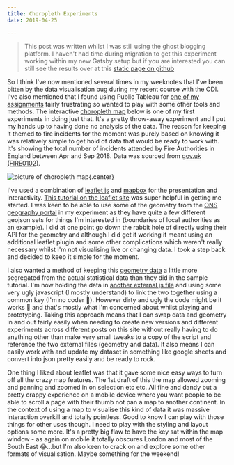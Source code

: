 ```yaml
---
title: Choropleth Experiments
date: 2019-04-25

---
```

> This post was written whilst I was still using the ghost blogging platform. I haven't had time during migration to get this experiment working within my new Gatsby setup but if you are interested you can still see the results over at this [static page on github](https://d1sc0.github.io/choropleth_experiment/index.html)

So I think I've now mentioned several times in my weeknotes that I've been bitten by the data visualisation bug during my recent course with the ODI. I've also mentioned that I found using Public Tableau for [one of my assignments](https://d1sc0.github.io/odi_assignment3/) fairly frustrating so wanted to play with some other tools and methods. The interactive [choropleth map](https://en.wikipedia.org/wiki/Choropleth_map) below is one of my first experiments in doing just that.
It's a pretty throw-away experiment and I put my hands up to having done no analysis of the data. The reason for keeping it themed to fire incidents for the moment was purely based on knowing it was relatively simple to get hold of data that would be ready to work with. It's showing the total number of incidents attended by Fire Authorities in England between Apr and Sep 2018. Data was sourced from [gov.uk (FIRE0102)](https://www.gov.uk/government/statistical-data-sets/fire-statistics-data-tables#incidents-attended).

![picture of choropleth map](/images/map-experiment.jpg){.center}

I've used a combination of [leaflet js](https://leafletjs.com/) and [mapbox](https://www.mapbox.com/) for the presentation and interactivity. [This tutorial on the leaflet site](https://leafletjs.com/examples/choropleth/) was super helpful in getting me started.
I was keen to be able to use some of the geometry from the [ONS geography portal](http://geoportal.statistics.gov.uk/) in my experiment as they have quite a few different geojson sets for things I'm interested in (boundaries of local authorities as an example). I did at one point go down the rabbit hole of directly using their API for the geometry and although I did get it working it meant using an additional leaflet plugin and some other complications which weren't really necessary whilst I'm not visualising live or changing data. I took a step back and decided to keep it simple for the moment. 

I also wanted a method of keeping this [geometry data](https://s3.amazonaws.com/words.lost.extra/firedata2.js) a little more segregated from the actual statistical data than they did in the sample tutorial. I'm now holding the data in [another external js file](https://s3.amazonaws.com/words.lost.extra/fireincdata2.js) and using some very ugly javascript (I mostly understand) to link the two together using a common key (I'm no coder 🤪). However dirty and ugly the code might be it works 🎉 and that's mostly what I'm concerned about whilst playing and prototyping. Taking this approach means that I can swap data and geometry in and out fairly easily when needing to create new versions and different experiments across different posts on this site without really having to do anything other than make very small tweaks to a copy of the script and reference the two external files (geometry and data). It also means I can easily work with and update my dataset in something like google sheets and convert into json pretty easily and be ready to rock.

One thing I liked about leaflet was that it gave some nice easy ways to turn off all the crazy map features. The 1st draft of this the map allowed zooming and panning and zoomed in on selection etc etc. All fine and dandy but a pretty crappy experience on a mobile device where you want people to be able to scroll a page with their thumb not pan a map to another continent. In the context of using a map to visualise this kind of data it was massive interaction overkill and totally pointless. Good to know I can play with those things for other uses though.
I need to play with the styling and layout options some more. It's a pretty big flaw to have the key sat within the map window - as again on mobile it totally obscures London and most of the South East 😂...but I'm also keen to crack on and explore some other formats of visualisation. Maybe something for the weekend!